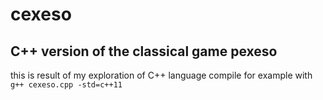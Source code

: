 # cexeso
## C++ version of the classical game pexeso
this is result of my exploration of C++ language
compile for example with `g++ cexeso.cpp -std=c++11`
